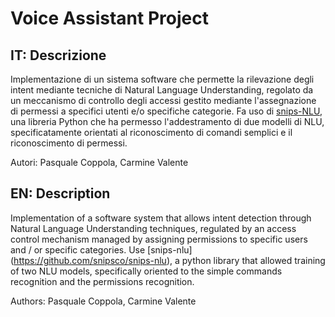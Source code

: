 # Voice Assistant Project
## IT: Descrizione
Implementazione di un sistema software che permette la rilevazione degli intent mediante tecniche di Natural Language Understanding, regolato da un meccanismo di controllo degli accessi gestito mediante l'assegnazione di permessi a specifici utenti e/o specifiche categorie.
Fa uso di [snips-NLU](https://github.com/snipsco/snips-nlu), una libreria Python che ha permesso l'addestramento di due modelli di NLU, specificatamente orientati al riconoscimento di comandi semplici e il riconoscimento di permessi.

Autori: Pasquale Coppola, Carmine Valente


## EN: Description
Implementation of a software system that allows intent detection through Natural Language Understanding techniques, regulated by an access control mechanism managed by assigning permissions to specific users and / or specific categories.
Use [snips-nlu] (https://github.com/snipsco/snips-nlu), a python library that allowed training of two NLU models, specifically oriented to the simple commands recognition and the permissions recognition.

Authors: Pasquale Coppola, Carmine Valente
